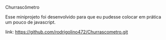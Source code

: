 Churrascômetro

Esse miniprojeto foi desenvolvido para que eu pudesse colocar em prática um pouco de javascript.

link: https://github.com/rodrigolino472/Churrascometro.git